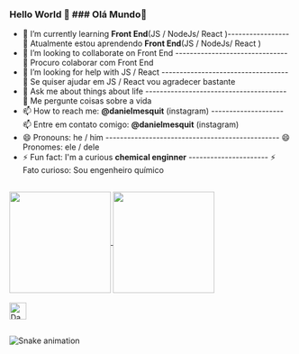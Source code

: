 ### Hello World 👋                                                              ### Olá Mundo👋

<!--- 🔭 I’m currently working on ...-->
- 🌱 I’m currently learning **Front End**(JS / NodeJs/ React )----------------- 🌱 Atualmente estou aprendendo **Front End**(JS / NodeJs/ React )
- 👯 I’m looking to collaborate on Front End ------------------------------- 👯 Procuro colaborar com Front End
- 🤔 I’m looking for help with JS / React  ----------------------------------- 🤔 Se quiser ajudar em JS / React vou agradecer bastante
- 💬 Ask me about things about life  --------------------------------------- 💬 Me pergunte coisas sobre a vida
- 📫 How to reach me: **@danielmesquit** (instagram)  -------------------- 📫 Entre em contato comigo: **@danielmesquit** (instagram)
- 😄 Pronouns: he / him  ------------------------------------------------ 😄 Pronomes: ele / dele
- ⚡ Fun fact: I'm a curious **chemical enginner**  ---------------------- ⚡ Fato curioso: Sou engenheiro químico
##
<!-- Infográfico de resumo / (adicionar gradiente)
![Anurag's GitHub stats](https://github-readme-stats.vercel.app/api?username=danielmesquit&show_icons=true&theme=radical)
 &bg_color=DEG,fffefe-->
 
<!-- Gráfico de linguagens mais usadas no github
![Top Langs](https://github-readme-stats.vercel.app/api/top-langs/?username=danielmesquit&layout=compact)
-->

<!--Gráfico de tempo de uso de cada linguagem
[![Harlok's wakatime stats](https://github-readme-stats.vercel.app/api/wakatime?username=ffflabs)](https://github.com/danielmesquit/github-readme-stats)
-->

<div>
<a href="https://github.com/danielmesquit/github-readme-stats">
  <img height="180em" align="center" src="https://github-readme-stats.vercel.app/api?username=danielmesquit&show_icons=true&theme=radical" />
</a>
<a href="https://github.com/danielmesquit/convoychat">
  <img height="180em" align="center" src="https://github-readme-stats.vercel.app/api/top-langs?username=danielmesquit&layout=compact&langs_count=8&card_width=320&show_icons=true&theme=radical" />
</a>
</div>

<div style display = inline_block><br>
  <img aling= center alt="Daniel" height ="30" widht = "40" src="https://cdn.jsdelivr.net/gh/devicons/devicon/icons/python/python-original.svg" />

</div>  

##

![Snake animation](https://github.com/danielmesquit/danielmesquit/blob/output/github-contribution-grid-snake.svg)
